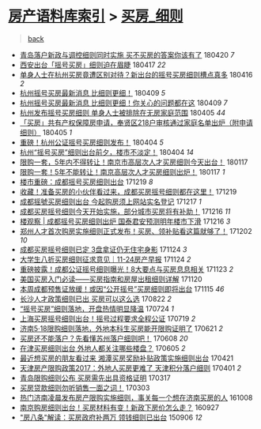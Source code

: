 [房产语料库索引](../../README.md)  > [买房_细则](买房_细则.md)
====
> [back](../README.md)

- [青岛落户新政与调控细则同时实施 买不买房的答案你该有了](http://jkwz.applinzi.com/ittc/7094097246767547409.html#%E9%9D%92%E5%B2%9B%E8%90%BD%E6%88%B7%E6%96%B0%E6%94%BF%E4%B8%8E%E8%B0%83%E6%8E%A7%E7%BB%86%E5%88%99%E5%90%8C%E6%97%B6%E5%AE%9E%E6%96%BD+%E4%B9%B0%E4%B8%8D%E4%B9%B0%E6%88%BF%E7%9A%84%E7%AD%94%E6%A1%88%E4%BD%A0%E8%AF%A5%E6%9C%89%E4%BA%86) 180420 *7* 
- [西安出台「摇号买房」细则迫在眉睫](http://jkwz.applinzi.com/ittc/7092847566091977739.html#%E8%A5%BF%E5%AE%89%E5%87%BA%E5%8F%B0%E3%80%8C%E6%91%87%E5%8F%B7%E4%B9%B0%E6%88%BF%E3%80%8D%E7%BB%86%E5%88%99%E8%BF%AB%E5%9C%A8%E7%9C%89%E7%9D%AB) 180417 *22* 
- [单身人士在杭州买房竟遭区别对待？新出台的摇号买房细则槽点真多](http://jkwz.applinzi.com/ittc/7092504404630701072.html#%E5%8D%95%E8%BA%AB%E4%BA%BA%E5%A3%AB%E5%9C%A8%E6%9D%AD%E5%B7%9E%E4%B9%B0%E6%88%BF%E7%AB%9F%E9%81%AD%E5%8C%BA%E5%88%AB%E5%AF%B9%E5%BE%85%EF%BC%9F%E6%96%B0%E5%87%BA%E5%8F%B0%E7%9A%84%E6%91%87%E5%8F%B7%E4%B9%B0%E6%88%BF%E7%BB%86%E5%88%99%E6%A7%BD%E7%82%B9%E7%9C%9F%E5%A4%9A) 180416 *2* 
- [杭州摇号买房最新消息 比细则更细！](http://jkwz.applinzi.com/ittc/7089880968175551494.html#%E6%9D%AD%E5%B7%9E%E6%91%87%E5%8F%B7%E4%B9%B0%E6%88%BF%E6%9C%80%E6%96%B0%E6%B6%88%E6%81%AF+%E6%AF%94%E7%BB%86%E5%88%99%E6%9B%B4%E7%BB%86%EF%BC%81) 180409 *5* 
- [杭州摇号买房最新消息 比细则更细！你关心的问题都在这](http://jkwz.applinzi.com/ittc/7089870546122834961.html#%E6%9D%AD%E5%B7%9E%E6%91%87%E5%8F%B7%E4%B9%B0%E6%88%BF%E6%9C%80%E6%96%B0%E6%B6%88%E6%81%AF+%E6%AF%94%E7%BB%86%E5%88%99%E6%9B%B4%E7%BB%86%EF%BC%81%E4%BD%A0%E5%85%B3%E5%BF%83%E7%9A%84%E9%97%AE%E9%A2%98%E9%83%BD%E5%9C%A8%E8%BF%99) 180409 *7* 
- [杭州发布摇号买房细则 单身人士被排除在无房家庭范围](http://jkwz.applinzi.com/ittc/7088507165553984528.html#%E6%9D%AD%E5%B7%9E%E5%8F%91%E5%B8%83%E6%91%87%E5%8F%B7%E4%B9%B0%E6%88%BF%E7%BB%86%E5%88%99+%E5%8D%95%E8%BA%AB%E4%BA%BA%E5%A3%AB%E8%A2%AB%E6%8E%92%E9%99%A4%E5%9C%A8%E6%97%A0%E6%88%BF%E5%AE%B6%E5%BA%AD%E8%8C%83%E5%9B%B4) 180405 *44* 
- [「买房」共有产权保障房申请，奉贤区218户审核通过家庭名单出炉（附申请细则）](http://jkwz.applinzi.com/ittc/7088484169221145617.html#%E3%80%8C%E4%B9%B0%E6%88%BF%E3%80%8D%E5%85%B1%E6%9C%89%E4%BA%A7%E6%9D%83%E4%BF%9D%E9%9A%9C%E6%88%BF%E7%94%B3%E8%AF%B7%EF%BC%8C%E5%A5%89%E8%B4%A4%E5%8C%BA218%E6%88%B7%E5%AE%A1%E6%A0%B8%E9%80%9A%E8%BF%87%E5%AE%B6%E5%BA%AD%E5%90%8D%E5%8D%95%E5%87%BA%E7%82%89%EF%BC%88%E9%99%84%E7%94%B3%E8%AF%B7%E7%BB%86%E5%88%99%EF%BC%89) 180405 *1* 
- [重磅！杭州公证摇号买房细则发布！](http://jkwz.applinzi.com/ittc/7088209857012565008.html#%E9%87%8D%E7%A3%85%EF%BC%81%E6%9D%AD%E5%B7%9E%E5%85%AC%E8%AF%81%E6%91%87%E5%8F%B7%E4%B9%B0%E6%88%BF%E7%BB%86%E5%88%99%E5%8F%91%E5%B8%83%EF%BC%81) 180404 *5* 
- [杭州“摇号买房”细则出台前夕，楼市不淡定！](http://jkwz.applinzi.com/ittc/7088093193419883526.html#%E6%9D%AD%E5%B7%9E%E2%80%9C%E6%91%87%E5%8F%B7%E4%B9%B0%E6%88%BF%E2%80%9D%E7%BB%86%E5%88%99%E5%87%BA%E5%8F%B0%E5%89%8D%E5%A4%95%EF%BC%8C%E6%A5%BC%E5%B8%82%E4%B8%8D%E6%B7%A1%E5%AE%9A%EF%BC%81) 180404 *14* 
- [限购一套，5年内不得转让！南京市高层次人才买房细则今天出台！](http://jkwz.applinzi.com/ittc/7059512159468258310.html#%E9%99%90%E8%B4%AD%E4%B8%80%E5%A5%97%EF%BC%8C5%E5%B9%B4%E5%86%85%E4%B8%8D%E5%BE%97%E8%BD%AC%E8%AE%A9%EF%BC%81%E5%8D%97%E4%BA%AC%E5%B8%82%E9%AB%98%E5%B1%82%E6%AC%A1%E4%BA%BA%E6%89%8D%E4%B9%B0%E6%88%BF%E7%BB%86%E5%88%99%E4%BB%8A%E5%A4%A9%E5%87%BA%E5%8F%B0%EF%BC%81) 180117  
- [限购一套！5年不能转让！南京高层次人才买房细则出炉！](http://jkwz.applinzi.com/ittc/7059485318313411601.html#%E9%99%90%E8%B4%AD%E4%B8%80%E5%A5%97%EF%BC%815%E5%B9%B4%E4%B8%8D%E8%83%BD%E8%BD%AC%E8%AE%A9%EF%BC%81%E5%8D%97%E4%BA%AC%E9%AB%98%E5%B1%82%E6%AC%A1%E4%BA%BA%E6%89%8D%E4%B9%B0%E6%88%BF%E7%BB%86%E5%88%99%E5%87%BA%E7%82%89%EF%BC%81) 180117 *1* 
- [楼市重磅：成都摇号买房细则出台](http://jkwz.applinzi.com/ittc/7048757258027009041.html#%E6%A5%BC%E5%B8%82%E9%87%8D%E7%A3%85%EF%BC%9A%E6%88%90%E9%83%BD%E6%91%87%E5%8F%B7%E4%B9%B0%E6%88%BF%E7%BB%86%E5%88%99%E5%87%BA%E5%8F%B0) 171219 *8* 
- [收藏！准备买房的小伙伴看过来，成都买房摇号细则都在这里！](http://jkwz.applinzi.com/ittc/7048730707956859920.html#%E6%94%B6%E8%97%8F%EF%BC%81%E5%87%86%E5%A4%87%E4%B9%B0%E6%88%BF%E7%9A%84%E5%B0%8F%E4%BC%99%E4%BC%B4%E7%9C%8B%E8%BF%87%E6%9D%A5%EF%BC%8C%E6%88%90%E9%83%BD%E4%B9%B0%E6%88%BF%E6%91%87%E5%8F%B7%E7%BB%86%E5%88%99%E9%83%BD%E5%9C%A8%E8%BF%99%E9%87%8C%EF%BC%81) 171219  
- [成都摇號买房细则出台 今起购房须上网站实名登记](http://jkwz.applinzi.com/ittc/7048089420350096401.html#%E6%88%90%E9%83%BD%E6%91%87%E8%99%9F%E4%B9%B0%E6%88%BF%E7%BB%86%E5%88%99%E5%87%BA%E5%8F%B0+%E4%BB%8A%E8%B5%B7%E8%B4%AD%E6%88%BF%E9%A1%BB%E4%B8%8A%E7%BD%91%E7%AB%99%E5%AE%9E%E5%90%8D%E7%99%BB%E8%AE%B0) 171217 *1* 
- [成都买房摇号细则今天开始实施，部分城市买房将有补助！](http://jkwz.applinzi.com/ittc/7047597779642221584.html#%E6%88%90%E9%83%BD%E4%B9%B0%E6%88%BF%E6%91%87%E5%8F%B7%E7%BB%86%E5%88%99%E4%BB%8A%E5%A4%A9%E5%BC%80%E5%A7%8B%E5%AE%9E%E6%96%BD%EF%BC%8C%E9%83%A8%E5%88%86%E5%9F%8E%E5%B8%82%E4%B9%B0%E6%88%BF%E5%B0%86%E6%9C%89%E8%A1%A5%E5%8A%A9%EF%BC%81) 171216 *11* 
- [楼观察 | 成都摇号买房细则出炉 国泰君安预测明年楼市下滑](http://jkwz.applinzi.com/ittc/7047461982452581393.html#%E6%A5%BC%E8%A7%82%E5%AF%9F+%7C+%E6%88%90%E9%83%BD%E6%91%87%E5%8F%B7%E4%B9%B0%E6%88%BF%E7%BB%86%E5%88%99%E5%87%BA%E7%82%89+%E5%9B%BD%E6%B3%B0%E5%90%9B%E5%AE%89%E9%A2%84%E6%B5%8B%E6%98%8E%E5%B9%B4%E6%A5%BC%E5%B8%82%E4%B8%8B%E6%BB%91) 171216 *3* 
- [郑州人才首次购房实施细则正式发布！买房、领补贴看这篇就够了！](http://jkwz.applinzi.com/ittc/7042447116306220048.html#%E9%83%91%E5%B7%9E%E4%BA%BA%E6%89%8D%E9%A6%96%E6%AC%A1%E8%B4%AD%E6%88%BF%E5%AE%9E%E6%96%BD%E7%BB%86%E5%88%99%E6%AD%A3%E5%BC%8F%E5%8F%91%E5%B8%83%EF%BC%81%E4%B9%B0%E6%88%BF%E3%80%81%E9%A2%86%E8%A1%A5%E8%B4%B4%E7%9C%8B%E8%BF%99%E7%AF%87%E5%B0%B1%E5%A4%9F%E4%BA%86%EF%BC%81) 171202 *10* 
- [成都买房摇号细则已定 3盘拿证仍无住宅身影](http://jkwz.applinzi.com/ittc/7039538345439396880.html#%E6%88%90%E9%83%BD%E4%B9%B0%E6%88%BF%E6%91%87%E5%8F%B7%E7%BB%86%E5%88%99%E5%B7%B2%E5%AE%9A+3%E7%9B%98%E6%8B%BF%E8%AF%81%E4%BB%8D%E6%97%A0%E4%BD%8F%E5%AE%85%E8%BA%AB%E5%BD%B1) 171124 *3* 
- [大学生八折买房细则征求意见｜11-24房产早报](http://jkwz.applinzi.com/ittc/7039430232153523217.html#%E5%A4%A7%E5%AD%A6%E7%94%9F%E5%85%AB%E6%8A%98%E4%B9%B0%E6%88%BF%E7%BB%86%E5%88%99%E5%BE%81%E6%B1%82%E6%84%8F%E8%A7%81%EF%BD%9C11-24%E6%88%BF%E4%BA%A7%E6%97%A9%E6%8A%A5) 171124 *2* 
- [重磅披露！成都公证摇号细则曝光！8大要点与买房息息相关](http://jkwz.applinzi.com/ittc/7039083584168657937.html#%E9%87%8D%E7%A3%85%E6%8A%AB%E9%9C%B2%EF%BC%81%E6%88%90%E9%83%BD%E5%85%AC%E8%AF%81%E6%91%87%E5%8F%B7%E7%BB%86%E5%88%99%E6%9B%9D%E5%85%89%EF%BC%818%E5%A4%A7%E8%A6%81%E7%82%B9%E4%B8%8E%E4%B9%B0%E6%88%BF%E6%81%AF%E6%81%AF%E7%9B%B8%E5%85%B3) 171123 *2* 
- [美国买房入门必读——买房指南和房屋出租细则详解](http://jkwz.applinzi.com/ittc/7038074415261156368.html#%E7%BE%8E%E5%9B%BD%E4%B9%B0%E6%88%BF%E5%85%A5%E9%97%A8%E5%BF%85%E8%AF%BB%E2%80%94%E2%80%94%E4%B9%B0%E6%88%BF%E6%8C%87%E5%8D%97%E5%92%8C%E6%88%BF%E5%B1%8B%E5%87%BA%E7%A7%9F%E7%BB%86%E5%88%99%E8%AF%A6%E8%A7%A3) 171120  
- [本周成都预售证放缓！或因“公开摇号”买房细则即将出台](http://jkwz.applinzi.com/ittc/7036100094410097680.html#%E6%9C%AC%E5%91%A8%E6%88%90%E9%83%BD%E9%A2%84%E5%94%AE%E8%AF%81%E6%94%BE%E7%BC%93%EF%BC%81%E6%88%96%E5%9B%A0%E2%80%9C%E5%85%AC%E5%BC%80%E6%91%87%E5%8F%B7%E2%80%9D%E4%B9%B0%E6%88%BF%E7%BB%86%E5%88%99%E5%8D%B3%E5%B0%86%E5%87%BA%E5%8F%B0) 171115 *46* 
- [长沙人才政策细则已出 买房可以这么选](http://jkwz.applinzi.com/ittc/7004681700473570320.html#%E9%95%BF%E6%B2%99%E4%BA%BA%E6%89%8D%E6%94%BF%E7%AD%96%E7%BB%86%E5%88%99%E5%B7%B2%E5%87%BA+%E4%B9%B0%E6%88%BF%E5%8F%AF%E4%BB%A5%E8%BF%99%E4%B9%88%E9%80%89) 170822 *2* 
- [“摇号买房”细则落地，开盘热情明显降温](http://jkwz.applinzi.com/ittc/6993938172994913296.html#%E2%80%9C%E6%91%87%E5%8F%B7%E4%B9%B0%E6%88%BF%E2%80%9D%E7%BB%86%E5%88%99%E8%90%BD%E5%9C%B0%EF%BC%8C%E5%BC%80%E7%9B%98%E7%83%AD%E6%83%85%E6%98%8E%E6%98%BE%E9%99%8D%E6%B8%A9) 170724 *1* 
- [上海买房摇号细则出台！摇号过程要求全程公证](http://jkwz.applinzi.com/ittc/6992101168128721936.html#%E4%B8%8A%E6%B5%B7%E4%B9%B0%E6%88%BF%E6%91%87%E5%8F%B7%E7%BB%86%E5%88%99%E5%87%BA%E5%8F%B0%EF%BC%81%E6%91%87%E5%8F%B7%E8%BF%87%E7%A8%8B%E8%A6%81%E6%B1%82%E5%85%A8%E7%A8%8B%E5%85%AC%E8%AF%81) 170719 *2* 
- [济南5·18限购细则落地，外地本科生买房能开限购证明了](http://jkwz.applinzi.com/ittc/6981549241544492037.html#%E6%B5%8E%E5%8D%975%C2%B718%E9%99%90%E8%B4%AD%E7%BB%86%E5%88%99%E8%90%BD%E5%9C%B0%EF%BC%8C%E5%A4%96%E5%9C%B0%E6%9C%AC%E7%A7%91%E7%94%9F%E4%B9%B0%E6%88%BF%E8%83%BD%E5%BC%80%E9%99%90%E8%B4%AD%E8%AF%81%E6%98%8E%E4%BA%86) 170621 *2* 
- [买房还不能落户？先看懂苏州落户细则吧！](http://jkwz.applinzi.com/ittc/6976817978287850501.html#%E4%B9%B0%E6%88%BF%E8%BF%98%E4%B8%8D%E8%83%BD%E8%90%BD%E6%88%B7%EF%BC%9F%E5%85%88%E7%9C%8B%E6%87%82%E8%8B%8F%E5%B7%9E%E8%90%BD%E6%88%B7%E7%BB%86%E5%88%99%E5%90%A7%EF%BC%81) 170608 *20* 
- [在津买房细则出台 外地人都关注哪些楼盘？](http://jkwz.applinzi.com/ittc/6975588877216515076.html#%E5%9C%A8%E6%B4%A5%E4%B9%B0%E6%88%BF%E7%BB%86%E5%88%99%E5%87%BA%E5%8F%B0+%E5%A4%96%E5%9C%B0%E4%BA%BA%E9%83%BD%E5%85%B3%E6%B3%A8%E5%93%AA%E4%BA%9B%E6%A5%BC%E7%9B%98%EF%BC%9F) 170605 *2* 
- [最近想买房的朋友看过来 湘潭买房奖励补贴政策实施细则出台](http://jkwz.applinzi.com/ittc/6958901492688880644.html#%E6%9C%80%E8%BF%91%E6%83%B3%E4%B9%B0%E6%88%BF%E7%9A%84%E6%9C%8B%E5%8F%8B%E7%9C%8B%E8%BF%87%E6%9D%A5+%E6%B9%98%E6%BD%AD%E4%B9%B0%E6%88%BF%E5%A5%96%E5%8A%B1%E8%A1%A5%E8%B4%B4%E6%94%BF%E7%AD%96%E5%AE%9E%E6%96%BD%E7%BB%86%E5%88%99%E5%87%BA%E5%8F%B0) 170421  
- [天津房产限购政策2017：外地人买房更难了 天津积分落户细则](http://jkwz.applinzi.com/ittc/6951607196365358085.html#%E5%A4%A9%E6%B4%A5%E6%88%BF%E4%BA%A7%E9%99%90%E8%B4%AD%E6%94%BF%E7%AD%962017%EF%BC%9A%E5%A4%96%E5%9C%B0%E4%BA%BA%E4%B9%B0%E6%88%BF%E6%9B%B4%E9%9A%BE%E4%BA%86+%E5%A4%A9%E6%B4%A5%E7%A7%AF%E5%88%86%E8%90%BD%E6%88%B7%E7%BB%86%E5%88%99) 170401 *2* 
- [青岛限购细则公布 买房需先出具资格证明](http://jkwz.applinzi.com/ittc/6946014959673803780.html#%E9%9D%92%E5%B2%9B%E9%99%90%E8%B4%AD%E7%BB%86%E5%88%99%E5%85%AC%E5%B8%83+%E4%B9%B0%E6%88%BF%E9%9C%80%E5%85%88%E5%87%BA%E5%85%B7%E8%B5%84%E6%A0%BC%E8%AF%81%E6%98%8E) 170317  
- [买房贷款细则勿听销售一面之词！](http://jkwz.applinzi.com/ittc/6940823052299535365.html#%E4%B9%B0%E6%88%BF%E8%B4%B7%E6%AC%BE%E7%BB%86%E5%88%99%E5%8B%BF%E5%90%AC%E9%94%80%E5%94%AE%E4%B8%80%E9%9D%A2%E4%B9%8B%E8%AF%8D%EF%BC%81) 170303  
- [热门济南凌晨发布房产限购实施细则，事关每一个想在济南买房的人](http://jkwz.applinzi.com/ittc/6886740796006466565.html#%E7%83%AD%E9%97%A8%E6%B5%8E%E5%8D%97%E5%87%8C%E6%99%A8%E5%8F%91%E5%B8%83%E6%88%BF%E4%BA%A7%E9%99%90%E8%B4%AD%E5%AE%9E%E6%96%BD%E7%BB%86%E5%88%99%EF%BC%8C%E4%BA%8B%E5%85%B3%E6%AF%8F%E4%B8%80%E4%B8%AA%E6%83%B3%E5%9C%A8%E6%B5%8E%E5%8D%97%E4%B9%B0%E6%88%BF%E7%9A%84%E4%BA%BA) 161008  
- [南京购房细则出台！买房材料有变！新政下房价怎么走？](http://jkwz.applinzi.com/ittc/6882603659598234628.html#%E5%8D%97%E4%BA%AC%E8%B4%AD%E6%88%BF%E7%BB%86%E5%88%99%E5%87%BA%E5%8F%B0%EF%BC%81%E4%B9%B0%E6%88%BF%E6%9D%90%E6%96%99%E6%9C%89%E5%8F%98%EF%BC%81%E6%96%B0%E6%94%BF%E4%B8%8B%E6%88%BF%E4%BB%B7%E6%80%8E%E4%B9%88%E8%B5%B0%EF%BC%9F) 160927  
- [&quot;房八条&quot;解读：买房政府补两万 领钱细则已出台](http://jkwz.applinzi.com/ittc/6738977711361934340.html#%26quot%3B%E6%88%BF%E5%85%AB%E6%9D%A1%26quot%3B%E8%A7%A3%E8%AF%BB%EF%BC%9A%E4%B9%B0%E6%88%BF%E6%94%BF%E5%BA%9C%E8%A1%A5%E4%B8%A4%E4%B8%87+%E9%A2%86%E9%92%B1%E7%BB%86%E5%88%99%E5%B7%B2%E5%87%BA%E5%8F%B0) 150906 *12* 
